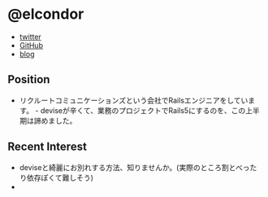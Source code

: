 @elcondor
====

- [twitter](https://twitter.com/elcondor)
- [GitHub](https://github.com/condor)
- [blog](http://blog.el-condor.net/)

Position
----

- リクルートコミュニケーションズという会社でRailsエンジニアをしています。
        - deviseが辛くて、業務のプロジェクトでRails5にするのを、この上半期は諦めました。

Recent Interest
----

- deviseと綺麗にお別れする方法、知りませんか。(実際のところ割とべったり依存ぽくて難しそう)
- 
